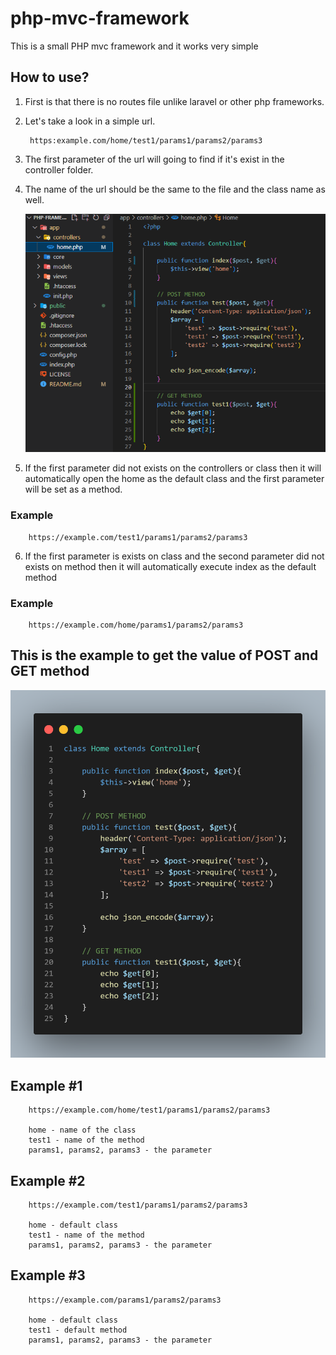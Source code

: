 # php-mvc-framework

This is a small PHP mvc framework and it works very simple 

## How to use?

1. First is that there is no routes file unlike laravel or other php frameworks.

2. Let's take a look in a simple url.

        https:example.com/home/test1/params1/params2/params3
    
3. The first parameter of the url will going to find if it's exist in the controller folder.

4. The name of the url should be the same to the file and the class name as well.

    ![](./Public/img/pic1.png)

5. If the first parameter did not exists on the controllers or class then it will automatically open the home as the default class and the first parameter will be set as a method.

### Example

        https://example.com/test1/params1/params2/params3


6. If the first parameter is exists on class and the second parameter did not exists on method then it will automatically execute index as the default method

### Example

        https://example.com/home/params1/params2/params3

## This is the example to get the value of POST and GET method

<img src="./Public/img/controller.png" width='650'>

## Example #1

        https://example.com/home/test1/params1/params2/params3

        home - name of the class
        test1 - name of the method
        params1, params2, params3 - the parameter

## Example #2

        https://example.com/test1/params1/params2/params3

        home - default class
        test1 - name of the method
        params1, params2, params3 - the parameter

## Example #3

        https://example.com/params1/params2/params3

        home - default class
        test1 - default method
        params1, params2, params3 - the parameter